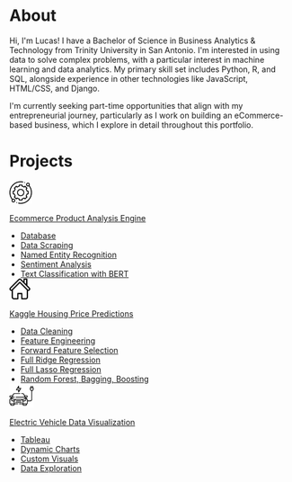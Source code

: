 # About 

Hi, I'm Lucas!
I have a Bachelor of Science in Business Analytics & Technology from Trinity University in San Antonio. I'm interested in using data to solve complex 
problems, with a particular interest in machine learning and data analytics. My primary skill set includes Python, R, and SQL, alongside experience in other 
technologies like JavaScript, HTML/CSS, and Django.

I'm currently seeking part-time opportunities that align with my entrepreneurial journey, particularly as I work on building an eCommerce-based business, which I explore in detail throughout this portfolio.

# Projects 

<div class="card-wrapper">
  <div class="container-card bg-blue-box">
    <a href="/ecommerce-page" class="button">
      <img src="/media/engine.png" class="icon-top-right" alt="Gear Icon" style="width: 40px;">
      <p class="card-title">Ecommerce Product Analysis Engine</p>
      <ul class="card-description" style="margin: 0; padding-left: 20px;">
        <li>Database</li>
        <li>Data Scraping</li>
        <li>Named Entity Recognition</li>
        <li>Sentiment Analysis</li>
        <li>Text Classification with BERT</li>
      </ul>
    </a>
  </div>
  <div class="container-card bg-green-box">
    <a href="https://github.com/lucas-munoz1/lucas-munoz1.github.io/blob/main/kaggle/Kaggle-Housing-Jupyter.ipynb" class="button">
      <img src="/media/home.png" class="icon-top-right" alt="House Icon" style="width: 37px;">
      <p class="card-title">Kaggle Housing Price Predictions</p>
      <ul class="card-description" style="margin: 0; padding-left: 20px;">
        <li>Data Cleaning</li>
        <li>Feature Engineering</li>
        <li>Forward Feature Selection</li>
        <li>Full Ridge Regression</li>
        <li>Full Lasso Regression</li>
        <li>Random Forest, Bagging, Boosting</li>
      </ul>
    </a>
  </div>
  <div class="container-card bg-red-box">
    <a href="/tableau-visual" class="button">
      <img src="/media/electric-car.png" class="icon-top-right" alt="Electric Car Icon" style="width: 43px;">
      <p class="card-title">Electric Vehicle Data Visualization</p>
      <ul class="card-description" style="margin: 0; padding-left: 20px;">
        <li>Tableau</li>
        <li>Dynamic Charts</li>
        <li>Custom Visuals</li>
        <li>Data Exploration</li>
      </ul>
    </a>
  </div>
</div>




